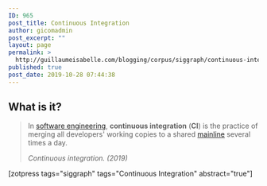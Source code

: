 ```yaml
---
ID: 965
post_title: Continuous Integration
author: gicomadmin
post_excerpt: ""
layout: page
permalink: >
  http://guillaumeisabelle.com/blogging/corpus/siggraph/continuous-integration/
published: true
post_date: 2019-10-28 07:44:38
---
```

<!-- wp:heading -->

## **What is it?**

<!-- /wp:heading -->

<!-- wp:quote -->

<blockquote class="wp-block-quote">
  <p>
    In <a href="https://en.wikipedia.org/wiki/Software_engineering">software engineering</a>, <strong>continuous integration</strong> (<strong>CI</strong>) is the practice of merging all developers' working copies to a shared <a href="https://en.wikipedia.org/wiki/Trunk_(software)">mainline</a> several times a day.
  </p>
  
  <cite>Continuous integration. (2019)</cite>
</blockquote>

<!-- /wp:quote -->

<!-- wp:shortcode --> [zotpress tags="siggraph" tags="Continuous Integration" abstract="true"] 

<!-- /wp:shortcode -->